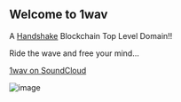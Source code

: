 ## Welcome to 1wav
A [Handshake](https:handshake.org) Blockchain Top Level Domain!!

Ride the wave and free your mind...

[1wav on SoundCloud](https://soundcloud.com/barron-davenport/1st-wave)

![image](https://user-images.githubusercontent.com/37987346/89857081-12b32200-db69-11ea-9f36-f62c99b81f4c.png)
